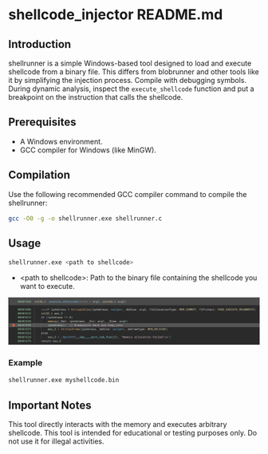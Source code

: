 # shellcode_injector README.md
## Introduction
shellrunner is a simple Windows-based tool designed to load and execute shellcode from a binary file. This differs from blobrunner and other tools like it by simplifying the injection process.
Compile with debugging symbols. During dynamic analysis, inspect the `execute_shellcode` function and put a breakpoint on the instruction that calls the shellcode.

## Prerequisites
* A Windows environment.
* GCC compiler for Windows (like MinGW).

## Compilation
Use the following recommended GCC compiler command to compile the shellrunner:
```bash
gcc -O0 -g -o shellrunner.exe shellrunner.c
```

## Usage
```bash
shellrunner.exe <path to shellcode>
```

* <path to shellcode\>: Path to the binary file containing the shellcode you want to execute.

![Alt text](docs/debugger.png?raw=true "Title")


### Example
```bash
shellrunner.exe myshellcode.bin
```

## Important Notes

This tool directly interacts with the memory and executes arbitrary shellcode.
This tool is intended for educational or testing purposes only. Do not use it for illegal activities.
